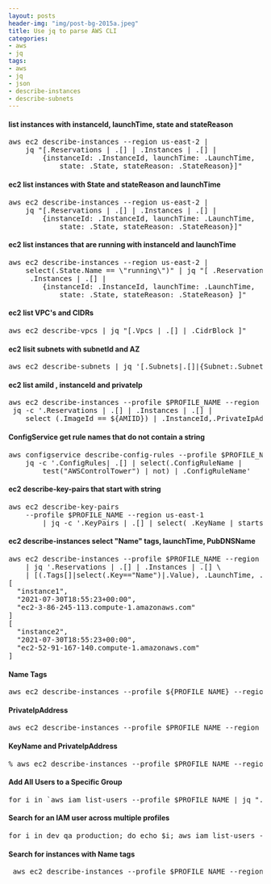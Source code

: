 ```yaml
---
layout: posts
header-img: "img/post-bg-2015a.jpeg"
title: Use jq to parse AWS CLI
categories:
- aws
- jq
tags:
- aws
- jq
- json
- describe-instances
- describe-subnets
---
```

#### list instances with instanceId, launchTime, state and stateReason
<pre>aws ec2 describe-instances --region us-east-2 |
    jq "[.Reservations | .[] | .Instances | .[] |
        {instanceId: .InstanceId, launchTime: .LaunchTime,
            state: .State, stateReason: .StateReason}]"</pre>

#### ec2 list instances with State and stateReason and launchTime
<pre>aws ec2 describe-instances --region us-east-2 | 
    jq "[.Reservations | .[] | .Instances | .[] |
        {instanceId: .InstanceId, launchTime: .LaunchTime, 
            state: .State, stateReason: .StateReason}]"</pre>

#### ec2 list instances that are running with instanceId and launchTime
<pre>aws ec2 describe-instances --region us-east-2 | 
    select(.State.Name == \"running\")" | jq "[ .Reservations | .[] |
     .Instances | .[] |
        {instanceId: .InstanceId, launchTime: .LaunchTime, 
            state: .State, stateReason: .StateReason} ]"</pre>

#### ec2 list VPC's and CIDRs
<pre>aws ec2 describe-vpcs | jq "[.Vpcs | .[] | .CidrBlock ]"</pre>

#### ec2 lisit subnets with subnetId and AZ 
<pre>aws ec2 describe-subnets | jq '[.Subnets|.[]|{Subnet:.SubnetId,AZ:.AvailabilityZone}]'</pre>

#### ec2 list amiId , instanceId and privateIp
<pre>aws ec2 describe-instances --profile $PROFILE_NAME --region us-east-1 |
 jq -c '.Reservations | .[] | .Instances | .[] | 
    select (.ImageId == ${AMIID}) | .InstanceId,.PrivateIpAddress'</pre>

#### ConfigService get rule names that do not contain a string
<pre>aws configservice describe-config-rules --profile $PROFILE_NAME --region us-east-1 | 
    jq -c '.ConfigRules| .[] | select(.ConfigRuleName | 
        test("AWSControlTower") | not) | .ConfigRuleName'</pre>

#### ec2 describe-key-pairs that start with string
<pre>aws ec2 describe-key-pairs 
    --profile $PROFILE_NAME --region us-east-1 
        | jq -c '.KeyPairs | .[] | select( .KeyName | startswith("test-string"))'</pre>

#### ec2 describe-instances select "Name" tags, launchTime, PubDNSName
<pre>aws ec2 describe-instances --profile $PROFILE_NAME --region us-east-1 \
    | jq '.Reservations | .[] | .Instances | .[] \
    | [(.Tags[]|select(.Key=="Name")|.Value), .LaunchTime, .PublicDnsName ]' 
[
  "instance1",
  "2021-07-30T18:55:23+00:00",
  "ec2-3-86-245-113.compute-1.amazonaws.com"
]
[
  "instance2",
  "2021-07-30T18:55:23+00:00",
  "ec2-52-91-167-140.compute-1.amazonaws.com"
]
</pre>

#### Name Tags
<pre>
aws ec2 describe-instances --profile ${PROFILE_NAME} --region us-east-1 | jq '.Reservations | .[] | .Instances | .[] | [(.Tags[]|select(.Key=="Name")|.Value)]'
</pre>

#### PrivateIpAddress
<pre>
aws ec2 describe-instances --profile $PROFILE_NAME --region us-east-1 | jq '.Reservations | .[] | .Instances | .[] | [(.Tags[]|select(.Key=="Name")|.Value), .LaunchTime, .PrivateIpAddress ]'
</pre>

#### KeyName and PrivateIpAddress
<pre>
% aws ec2 describe-instances --profile $PROFILE_NAME --region us-east-1 | jq '.Reservations | .[] | .Instances | .[] | [(.Tags[]|select(.Key=="Name")|.Value), .KeyName, .PrivateIpAddress ]'
</pre>

#### Add All Users to a Specific Group
<pre>
for i in `aws iam list-users --profile $PROFILE_NAME | jq ".[] | .[] | .UserName" | sed 's/"//g'`; do aws iam add-user-to-group --user-name ${i} --group-name ReadOnly --profile $PROFILE_NAME; done 
</pre>

#### Search for an IAM user across multiple profiles
<pre>for i in dev qa production; do echo $i; aws iam list-users --profile $i  | jq '.[] | .[] | select(.UserName | startswith("jdoe"))'; done</pre>

#### Search for instances with Name tags
<pre> aws ec2 describe-instances --profile $PROFILE_NAME --region us-east-1  | jq -c '.Reservations | .[] | .Instances  |.[] | [(.Tags[]|select(.Key=="Name")|.Value), .LaunchTime, .PublicDnsName ]'</pre>